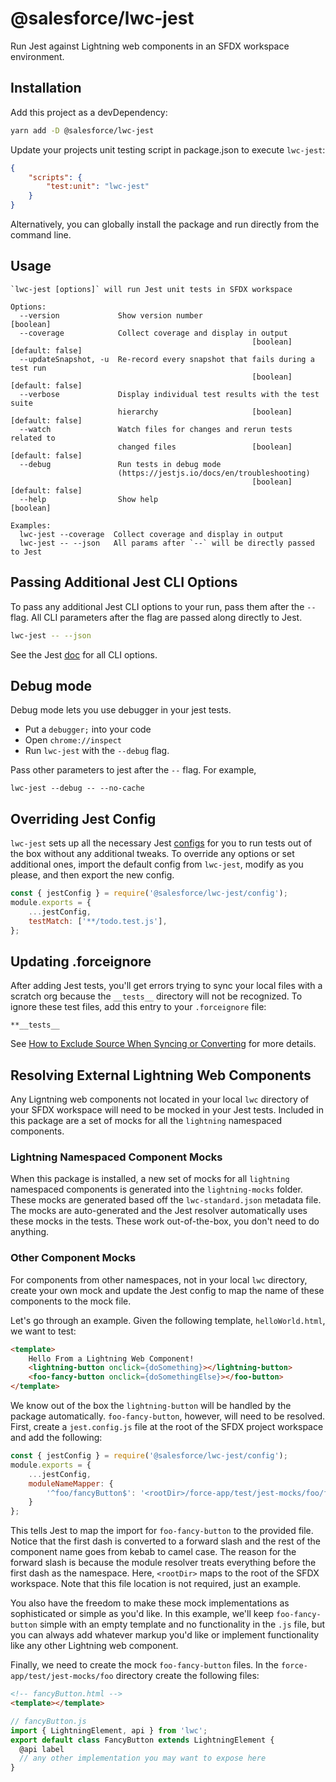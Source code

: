 # @salesforce/lwc-jest

Run Jest against Lightning web components in an SFDX workspace environment.

## Installation

Add this project as a devDependency:

```bash
yarn add -D @salesforce/lwc-jest
``` 

Update your projects unit testing script in package.json to execute `lwc-jest`:

```json
{
    "scripts": {
        "test:unit": "lwc-jest"
    }
}
```

Alternatively, you can globally install the package and run directly from the command line.

## Usage

```
`lwc-jest [options]` will run Jest unit tests in SFDX workspace

Options:
  --version             Show version number                            [boolean]
  --coverage            Collect coverage and display in output
                                                      [boolean] [default: false]
  --updateSnapshot, -u  Re-record every snapshot that fails during a test run
                                                      [boolean] [default: false]
  --verbose             Display individual test results with the test suite
                        hierarchy                     [boolean] [default: false]
  --watch               Watch files for changes and rerun tests related to
                        changed files                 [boolean] [default: false]
  --debug               Run tests in debug mode
                        (https://jestjs.io/docs/en/troubleshooting)
                                                      [boolean] [default: false]
  --help                Show help                                      [boolean]

Examples:
  lwc-jest --coverage  Collect coverage and display in output
  lwc-jest -- --json   All params after `--` will be directly passed to Jest
```

## Passing Additional Jest CLI Options

To pass any additional Jest CLI options to your run, pass them after the `--` flag. All CLI parameters after the flag are passed along directly to Jest.

```bash
lwc-jest -- --json
```

See the Jest [doc](http://facebook.github.io/jest/docs/en/cli.html) for all CLI options.

## Debug mode

Debug mode lets you use debugger in your jest tests.
- Put a `debugger;` into your code
- Open `chrome://inspect` 
- Run `lwc-jest` with the `--debug` flag.

Pass other parameters to jest after the `--` flag. For example,
```
lwc-jest --debug -- --no-cache
```

## Overriding Jest Config

`lwc-jest` sets up all the necessary Jest [configs](http://facebook.github.io/jest/docs/en/configuration.html) for you to run tests out of the box without any additional tweaks. To override any options or set additional ones, import the default config from `lwc-jest`, modify as you please, and then export the new config.

```js
const { jestConfig } = require('@salesforce/lwc-jest/config');
module.exports = {
    ...jestConfig,
    testMatch: ['**/todo.test.js'],
};
```

## Updating .forceignore

After adding Jest tests, you'll get errors trying to sync your local files with a scratch org because the `__tests__` directory will not be recognized. To ignore these test files, add this entry to your `.forceignore` file:

```
**__tests__
```

See [How to Exclude Source When Syncing or Converting](https://developer.salesforce.com/docs/atlas.en-us.sfdx_dev.meta/sfdx_dev/sfdx_dev_exclude_source.htm) for more details.

## Resolving External Lightning Web Components

Any Ligntning web components not located in your local `lwc` directory of your SFDX workspace will need to be mocked in your Jest tests. Included in this package are a set of mocks for all the `lightning` namespaced components.

### Lightning Namespaced Component Mocks

When this package is installed, a new set of mocks for all `lightning` namespaced components is generated into the `lightning-mocks` folder. These mocks are generated based off the `lwc-standard.json` metadata file. The mocks are auto-generated and the Jest resolver automatically uses these mocks in the tests. These work out-of-the-box, you don't need to do anything.

### Other Component Mocks

For components from other namespaces, not in your local `lwc` directory, create your own mock and update the Jest config to map the name of these components to the mock file. 

Let's go through an example. Given the following template, `helloWorld.html`, we want to test:

```html
<template>
    Hello From a Lightning Web Component!
    <lightning-button onclick={doSomething}></lightning-button>
    <foo-fancy-button onclick={doSomethingElse}></foo-button>
</template>
```

We know out of the box the `lightning-button` will be handled by the package automatically. `foo-fancy-button`, however, will need to be resolved. First, create a `jest.config.js` file at the root of the SFDX project workspace and add the following:

```js
const { jestConfig } = require('@salesforce/lwc-jest/config');
module.exports = {
    ...jestConfig,
    moduleNameMapper: {
        '^foo/fancyButton$': '<rootDir>/force-app/test/jest-mocks/foo/fancyButton',
    }
};
```

This tells Jest to map the import for `foo-fancy-button` to the provided file. Notice that the first dash is converted to a forward slash and the rest of the component name goes from kebab to camel case. The reason for the forward slash is because the module resolver treats everything before the first dash as the namespace. Here, `<rootDir>` maps to the root of the SFDX workspace. Note that this file location is not required, just an example.

You also have the freedom to make these mock implementations as sophisticated or simple as you'd like. In this example, we'll keep `foo-fancy-button` simple with an empty template and no functionality in the `.js` file, but you can always add whatever markup you'd like or implement functionality like any other Lightning web component.

Finally, we need to create the mock `foo-fancy-button` files. In the `force-app/test/jest-mocks/foo` directory create the following files:

```html
<!-- fancyButton.html -->
<template></template>
```

```js
// fancyButton.js
import { LightningElement, api } from 'lwc';
export default class FancyButton extends LightningElement {
  @api label
  // any other implementation you may want to expose here
}
```
